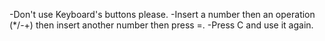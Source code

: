 -Don't use Keyboard's buttons please.
-Insert a number then an operation (*/-+) then insert another number then press =.
-Press C and use it again.